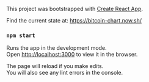This project was bootstrapped with [Create React App](https://github.com/facebook/create-react-app).

Find the current state at: https://bitcoin-chart.now.sh/

### `npm start`

Runs the app in the development mode.<br />
Open [http://localhost:3000](http://localhost:3000) to view it in the browser.

The page will reload if you make edits.<br />
You will also see any lint errors in the console.

